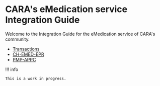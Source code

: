 # CARA's eMedication service Integration Guide

Welcome to the Integration Guide for the eMedication service of CARA's community.

- [Transactions](transactions/index.md)
- [CH-EMED-EPR](emed/index.md)
- [PMP-APPC](appc/index.md)

!!! info

    This is a work in progress.
